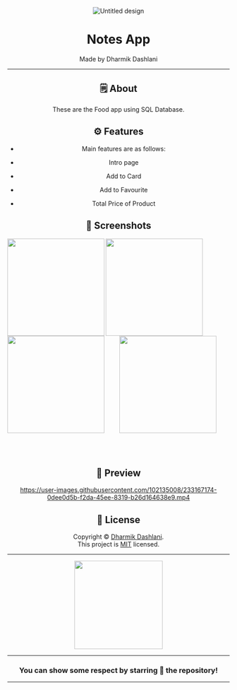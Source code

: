 <div align="center">


![Untitled design](https://user-images.githubusercontent.com/102135008/233164766-b4c5be6e-3954-44cf-9639-d99a44ccd0bc.png)

# **Notes App**
Made by Dharmik Dashlani

---


## 🗒 About

These are the Food app using SQL Database.

## ⚙️ Features

- Main features are as follows:

 - Intro page
 - Add to Card
 - Add to Favourite
 - Total Price of Product
    
## 📲 Screenshots

<img align="left" src="https://user-images.githubusercontent.com/102135008/233165644-ea98d70d-5923-46ee-a694-162607921d4e.jpg" width="220px">
<img align="left" src="https://user-images.githubusercontent.com/102135008/233165642-80c1dd2a-bee2-441b-8c31-3416c74dff9a.jpg" width="220px">
<img align="left" src="https://user-images.githubusercontent.com/102135008/233165636-fc899223-5bf9-4543-8796-e484fba32014.jpg" width="220px">
<img  src="https://user-images.githubusercontent.com/102135008/233165630-bc0a16ca-816f-4318-941a-8d9e52dec366.jpg" width="220px">


<br><br>

## 📲 Preview



https://user-images.githubusercontent.com/102135008/233167174-0dee0d5b-f2da-45ee-8319-b26d164638e9.mp4


## 📝 License

Copyright © [Dharmik Dashlani](https://github.com/dharmikdashlani). <br>
This project is [MIT](License.md) licensed.

---
<div align="center">

<img src="https://user-images.githubusercontent.com/102135008/233168138-de027c80-0488-4780-b43c-1715efe5e339.png" width="200px" height="200px">
  
---
### You can show some respect by starring 🌟 the repository!
---

</div>
